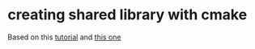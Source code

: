 # creating shared library with cmake

Based on this [tutorial](https://www.pragmaticlinux.com/2022/02/create-a-shared-library-in-c-with-cmake/) and [this one](https://realpython.com/python-bindings-overview/)